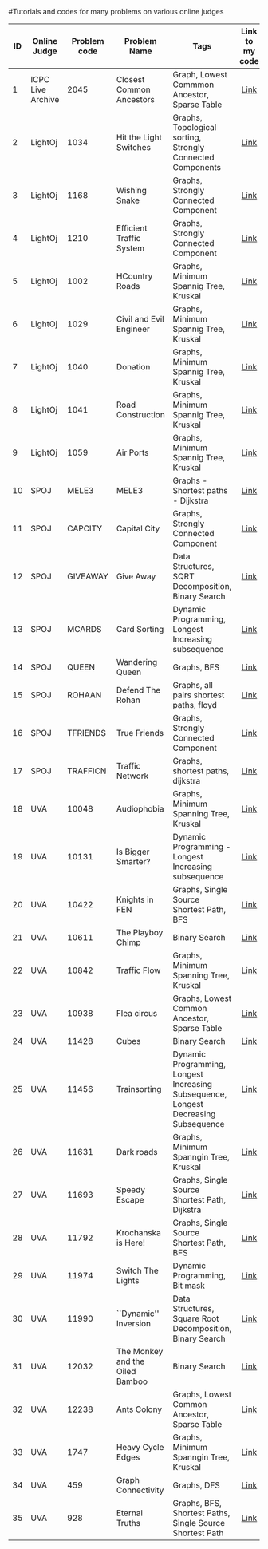 #Tutorials and codes for many problems on various online judges

| ID | Online Judge | Problem code | Problem Name | Tags | Link to my code |
| --- | --- | --- | --- | --- | :---: |
| 1 | ICPC Live Archive | 2045 | Closest Common Ancestors | Graph, Lowest Commmon Ancestor, Sparse Table | <a href="https://github.com/Khaled-Farhat/Competitive-Programming/blob/master/ICPC%20Live%20Archive/ICPC%20Live%20Archive%20-%202045%20-%20Closest%20Common%20Ancestors.cpp">Link</a> |
| 2 | LightOj | 1034 | Hit the Light Switches | Graphs, Topological sorting, Strongly Connected Components | <a href="https://github.com/Khaled-Farhat/Competitive-Programming/blob/master/LightOJ/Light%20OJ%201034%20-%20Hit%20the%20Light%20Switches.cpp">Link</a> |
| 3 | LightOj | 1168 | Wishing Snake | Graphs, Strongly Connected Component | <a href="https://github.com/Khaled-Farhat/Competitive-Programming/blob/master/LightOJ/Light%20OJ%201168%20-%20Wishing%20Snake.cpp">Link</a> |
| 4 | LightOj | 1210 | Efficient Traffic System | Graphs, Strongly Connected Component | <a href="https://github.com/Khaled-Farhat/Competitive-Programming/blob/master/LightOJ/Light%20OJ%201210%20-%20Efficient%20Traffic%20System.cpp">Link</a> |
| 5 | LightOj | 1002 | HCountry Roads | Graphs, Minimum Spannig Tree, Kruskal | <a href="https://github.com/Khaled-Farhat/Competitive-Programming/blob/master/LightOJ/LightOJ%201002%20-%20Country%20Roads.cpp">Link</a> |
| 6 | LightOj | 1029 | Civil and Evil Engineer | Graphs, Minimum Spannig Tree, Kruskal | <a href="https://github.com/Khaled-Farhat/Competitive-Programming/blob/master/LightOJ/LightOJ%201029%20-%20Civil%20and%20Evil%20Engineer.cpp">Link</a> |
| 7 | LightOj | 1040 | Donation | Graphs, Minimum Spannig Tree, Kruskal | <a href="https://github.com/Khaled-Farhat/Competitive-Programming/blob/master/LightOJ/LightOJ%201040%20-%20Donation.cpp">Link</a> |
| 8 | LightOj | 1041 | Road Construction | Graphs, Minimum Spannig Tree, Kruskal | <a href="https://github.com/Khaled-Farhat/Competitive-Programming/blob/master/LightOJ/LightOJ%201041%20-%20Road%20Construction.cpp">Link</a> |
| 9 | LightOj | 1059 | Air Ports | Graphs, Minimum Spannig Tree, Kruskal | <a href="https://github.com/Khaled-Farhat/Competitive-Programming/blob/master/LightOJ/LightOJ%201059%20-%20Air%20Ports.cpp">Link</a> |
| 10 | SPOJ | MELE3 | MELE3 | Graphs - Shortest paths - Dijkstra | <a href="https://github.com/Khaled-Farhat/Competitive-Programming/blob/master/SPOJ/SPOJ%20%20MELE3%20-%20MELE3.cpp">Link</a> |
| 11 | SPOJ | CAPCITY | Capital City | Graphs, Strongly Connected Component | <a href="https://github.com/Khaled-Farhat/Competitive-Programming/blob/master/SPOJ/SPOJ%20CAPCITY%20-%20Capital%20City.cpp">Link</a> |
| 12 | SPOJ | GIVEAWAY  | Give Away | Data Structures, SQRT Decomposition, Binary Search | <a href="https://github.com/Khaled-Farhat/Competitive-Programming/blob/master/SPOJ/SPOJ%20GIVEAWAY%20-%20Give%20Away.cpp">Link</a> |
| 13 | SPOJ | MCARDS  | Card Sorting | Dynamic Programming, Longest Increasing subsequence| <a href="https://github.com/Khaled-Farhat/Competitive-Programming/blob/master/SPOJ/SPOJ%20MCARDS%20-%20Card%20Sorting.cpp">Link</a> |
| 14 | SPOJ | QUEEN | Wandering Queen | Graphs, BFS | <a href="https://github.com/Khaled-Farhat/Competitive-Programming/blob/master/SPOJ/SPOJ%20QUEEN%20-%20Wandering%20Queen.cpp">Link</a> |
| 15 | SPOJ | ROHAAN | Defend The Rohan | Graphs, all pairs shortest paths, floyd | <a href="https://github.com/Khaled-Farhat/Competitive-Programming/blob/master/SPOJ/SPOJ%20ROHAAN%20-%20Defend%20The%20Rohan.cpp">Link</a> |
| 16 | SPOJ | TFRIENDS | True Friends | Graphs, Strongly Connected Component | <a href="https://github.com/Khaled-Farhat/Competitive-Programming/blob/master/SPOJ/SPOJ%20TFRIENDS%20-%20True%20Friends.cpp">Link</a> |
| 17 | SPOJ | TRAFFICN | Traffic Network | Graphs, shortest paths, dijkstra | <a href="https://github.com/Khaled-Farhat/Competitive-Programming/blob/master/SPOJ/SPOJ%20TRAFFICN%20-%20Traffic%20Network.cpp">Link</a> |
| 18 | UVA | 10048 | Audiophobia | Graphs, Minimum Spanning Tree, Kruskal | <a href="https://github.com/Khaled-Farhat/Competitive-Programming/blob/master/UVA/UVA%2010048%20-%20Audiophobia.cpp">Link</a> |
| 19 | UVA | 10131 | Is Bigger Smarter? | Dynamic Programming - Longest Increasing subsequence | <a href="https://github.com/Khaled-Farhat/Competitive-Programming/blob/master/UVA/UVA%2010131%20-%20Is%20Bigger%20Smarter%3F.cpp">Link</a> |
| 20 | UVA | 10422 | Knights in FEN | Graphs, Single Source Shortest Path, BFS | <a href="https://github.com/Khaled-Farhat/Competitive-Programming/blob/master/UVA/UVA%2010422%20-%20Knights%20in%20FEN.cpp">Link</a> |
| 21 | UVA | 10611 | The Playboy Chimp | Binary Search | <a href="https://github.com/Khaled-Farhat/Competitive-Programming/blob/master/UVA/UVA%2010611%20-%20The%20Playboy%20Chimp.cpp">Link</a> |
| 22 | UVA | 10842 | Traffic Flow | Graphs, Minimum Spanning Tree, Kruskal | <a href="https://github.com/Khaled-Farhat/Competitive-Programming/blob/master/UVA/UVA%2010842%20-%20Traffic%20Flow.cpp">Link</a> |
| 23 | UVA | 10938 | Flea circus | Graphs, Lowest Common Ancestor, Sparse Table | <a href="https://github.com/Khaled-Farhat/Competitive-Programming/blob/master/UVA/UVA%2010938%20-%20Flea%20circus.cpp">Link</a> |
| 24 | UVA | 11428 | Cubes | Binary Search | <a href="https://github.com/Khaled-Farhat/Competitive-Programming/blob/master/UVA/UVA%2011428%20-%20Cubes.cpp">Link</a> |
| 25 | UVA | 11456 | Trainsorting | Dynamic Programming, Longest Increasing Subsequence, Longest Decreasing Subsequence | <a href="https://github.com/Khaled-Farhat/Competitive-Programming/blob/master/UVA/UVA%2011456%20-%20Trainsorting.cpp">Link</a> |
| 26 | UVA | 11631 | Dark roads | Graphs, Minimum Spanngin Tree, Kruskal | <a href="https://github.com/Khaled-Farhat/Competitive-Programming/blob/master/UVA/UVA%2011631%20-%20Dark%20roads.cpp">Link</a> |
| 27 | UVA | 11693 | Speedy Escape | Graphs, Single Source Shortest Path, Dijkstra | <a href="https://github.com/Khaled-Farhat/Competitive-Programming/blob/master/UVA/UVA%2011693%20-%20Speedy%20Escape.cpp">Link</a> |
| 28 | UVA | 11792 | Krochanska is Here! | Graphs, Single Source Shortest Path, BFS | <a href="https://github.com/Khaled-Farhat/Competitive-Programming/blob/master/UVA/UVA%2011792%20-%20Krochanska%20is%20Here!.cpp">Link</a> |
| 29 | UVA | 11974 | Switch The Lights | Dynamic Programming, Bit mask | <a href="https://github.com/Khaled-Farhat/Competitive-Programming/blob/master/UVA/UVA%2011974%20-%20Switch%20The%20Lights.cpp">Link</a> |
| 30 | UVA | 11990 | ``Dynamic'' Inversion | Data Structures, Square Root Decomposition, Binary Search | <a href="https://github.com/Khaled-Farhat/Competitive-Programming/blob/master/UVA/UVA%2011990%20-%20%60%60Dynamic''%20Inversion.cpp">Link</a> |
| 31 | UVA | 12032 | The Monkey and the Oiled Bamboo | Binary Search | <a href="https://github.com/Khaled-Farhat/Competitive-Programming/blob/master/UVA/UVA%2012032%20-%20The%20Monkey%20and%20the%20Oiled%20Bamboo.cpp">Link</a> |
| 32 | UVA | 12238 | Ants Colony | Graphs, Lowest Common Ancestor, Sparse Table | <a href="https://github.com/Khaled-Farhat/Competitive-Programming/blob/master/UVA/UVA%2012238%20Ants%20Colony.cpp">Link</a> |
| 33 | UVA | 1747 | Heavy Cycle Edges | Graphs, Minimum Spanngin Tree, Kruskal | <a href="https://github.com/Khaled-Farhat/Competitive-Programming/blob/master/UVA/UVA%201747%20-%20Heavy%20Cycle%20Edges.cpp">Link</a> |
| 34 | UVA | 459 | Graph Connectivity | Graphs, DFS | <a href="https://github.com/Khaled-Farhat/Competitive-Programming/blob/master/UVA/UVA%20459%09Graph%20Connectivity.cpp">Link</a> |
| 35 | UVA | 928 | Eternal Truths | Graphs, BFS, Shortest Paths, Single Source Shortest Path | <a href="https://github.com/Khaled-Farhat/Competitive-Programming/blob/master/UVA/UVA%20928%20-%20Eternal%20Truths.cpp">Link</a> |
